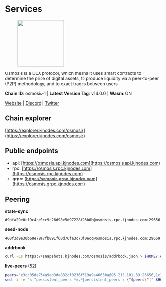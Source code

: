 # Services

<figure><img src="https://raw.githubusercontent.com/kj89/testnet_manuals/main/pingpub/logos/osmosis.png" width="150" alt=""><figcaption></figcaption></figure>

Osmosis is a DEX protocol, which means it uses smart contracts  to determine the price of digital assets, to produce liquidity  via a peer-to-peer (P2P) methodology, and to exact trades between users

**Chain ID**: osmosis-1 | **Latest Version Tag**: v14.0.0 | **Wasm**: ON

[Website](https://osmosis.zone) | [Discord](https://discord.gg/osmosis) | [Twitter](https://twitter.com/osmosiszone)


## Chain explorer
[https://explorer.kjnodes.com/osmosis](https://explorer.kjnodes.com/osmosis)

## Public endpoints

* api: [https://osmosis.api.kjnodes.com](https://osmosis.api.kjnodes.com)
* rpc: [https://osmosis.rpc.kjnodes.com](https://osmosis.rpc.kjnodes.com)
* grpc: [https://osmosis.grpc.kjnodes.com](https://osmosis.grpc.kjnodes.com)

## Peering

**state-sync**

```text
d9bfa29e0cf9c4ce0cc9c26d98e5d97228f93b0b@osmosis.rpc.kjnodes.com:29656
```

**seed-node**

```text
400f3d9e30b69e78a7fb891f60d76fa3c73f0ecc@osmosis.rpc.kjnodes.com:29659
```

**addrbook**
```bash
curl -Ls https://snapshots.kjnodes.com/osmosis/addrbook.json > $HOME/.osmosisd/config/addrbook.json
```

**live-peers** (52)
```bash
peers="e3cc05de734a9eb3da832cf0236f319a9a4063ba@95.216.101.39:26656,1c398af2208984d4e59bc41132e3eac0508abb0f@95.216.76.251:26656,32e9d4a7413dd5393c8be004bee68dea683be839@65.21.227.95:2004,0419c998d6aac0afdb05808ad9a935670248e209@65.108.204.56:26656,1c02ae0be21e3b08d9beadf91c26aec4193d2659@135.181.22.238:26656,71f2451869d7363ce5d91366143de63069641303@65.108.71.166:33656,3197daa0ee5245b17a546be032ff0f6814e1d1db@148.251.191.239:26656,a2024229e2eed1650ba3a3ea9db67fa318dc232e@142.132.199.3:26656,31e7a8b8cc97e85472c609f9d220fdd9536d4f4d@94.130.220.54:26656,c7fb97358712f447ca0689e814fe8c965a71b314@65.21.133.114:26656,31d2c86f7957e2db91297e54c3b0456ea06c2250@173.67.177.115:26656,8e72d0b37a9dc16ea58c0da705caa6530badd6ce@138.197.68.193:26656,971c324f0889de5fd528402487168d88857a3df6@66.172.36.141:36656,c9bf65acffea46ac8368cbe88f679519f7812f3b@18.142.38.209:26656,d9bfa29e0cf9c4ce0cc9c26d98e5d97228f93b0b@65.109.88.38:29656,173751092c573b78d0dd40677dc7d7f5b546dcfd@94.130.207.9:26656,c47e03ce1b82b136768581a028033c4e201962f6@65.108.79.45:26656,30e9432879d5b0976b88e52120dc12338e40fc33@65.108.108.176:26656,406f64a8d601e34d7311fd61ec87b0c7028bd230@138.201.23.39:46656,20913e92e8b9ea2d80ad34edd9b52e97886cf616@54.37.30.181:26656,2f4c0337b2522034a614a5cb2c61a891fe753c03@5.9.81.187:29656,b15ff06834de16016d8d905162e1365423d21a66@35.172.193.124:26656,e0fbdbdce6ec8797412751edd00fbaf114c42fad@34.220.226.204:26656,bfb67b2ae345955d6bc0991450120669c683386e@149.56.25.66:26656,724cef11bbe866269b3d67f7dd5ea539cc4096bf@198.244.164.186:26656,f4b811759e55f665180545ad5e1b42573f660861@135.181.181.251:26656,747d01891a83d6f759d88f9be07159c268b584b0@141.95.65.98:26656,77900931e443efd95c7feeb86a13968321f24d9b@194.163.161.146:24650,407267ac44b20a0a4258d0bbca1c9f657bf88d08@74.118.143.19:26656,a6283307952423c1751431c220d11ed36b61ed84@143.110.237.113:26656,be930386104083882c7e491d60584e15c101c1da@178.128.156.131:26656,47e4075978458bfc382630b2a46aabbbbf7977b2@143.198.234.114:26656,43785e5ffd8783393ea8094f77efcee5bdbcdce3@78.141.244.18:26656,42745690b41f6a7515c4a87d88efda2e82b55b76@78.46.94.183:26656,fc2ad6fb9f20b4a637e244d92c35362bdb5d96af@100.26.145.135:26656,2736d870197d443e463b4ff4b7b52f1cec920030@45.63.39.14:26656,60a2c89e7253502e93517a026f44a2431cc81230@220.85.113.39:26656,d0d4b88110767c503baa8a618cfd7e284482f8dc@37.120.245.11:26656,e153cc49052d67280dfdd6d660f3d98622905850@209.133.193.74:26656,8500a6a0a7f1a6afc66f5d8956214bfd44ebd30c@65.109.53.142:26856,c5358545d951ae666c695903036c1e93578951eb@135.181.176.113:26656,fced2c95050c0d4781b76cd2b0a93efae03cb395@65.108.77.93:26656,7c28e9f02c998d84a4f617c3852b7794dc2883fd@88.99.253.55:26656,7de231d5c75feb810a9196fa2a3e83e0576c88a9@212.95.53.152:26656,9b1bfb99d9eb04af32510ed8e3eb83c59448662f@95.214.52.220:26656,4d659b7b244a68913bfbdc6c9e7aa1a64391238e@74.118.139.59:26656,980b15331dece2aa8020c1800b9c00ddb273c872@138.201.32.103:30656,4124dec2db38c7fd7564c819d7921e8a679af9ce@47.240.17.20:29656,6b1dd134b30aeaeb2f21f33bd2cd0370a2275501@138.68.6.165:26656,9203fbde463bd66bb451da3de390c7d3515c2bf2@65.108.46.248:26656,94e69330d6f4cfe221cdd2ce49ee141e53e5f200@23.106.120.6:26656,8c4aeef3bdca01743fd57b772344ce4f07cb9849@148.71.46.4:26656"
sed -i -e "s|^persistent_peers *=.*|persistent_peers = \"$peers\"|" $HOME/.osmosisd/config/config.toml
```

